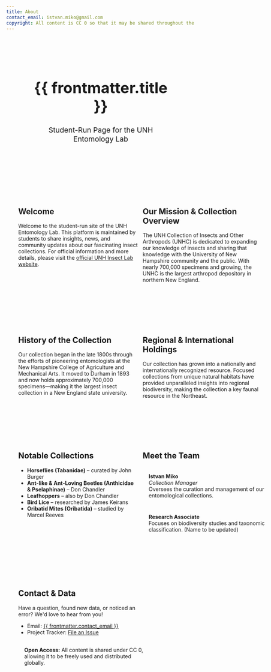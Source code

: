 ```yaml
---
title: About
contact_email: istvan.miko@gmail.com
copyright: All content is CC 0 so that it may be shared throughout the world.
---
```


<!-- About Page Header (Matching Home Page) -->
<div class="homepage-header">
  <div class="header-box">
    <h1 class="title">{{ frontmatter.title }}</h1>
    <p class="subtitle">Student-Run Page for the UNH Entomology Lab</p>
  </div>
</div>

<!-- Content Grid Container -->
<div class="grid">

  <!-- Welcome Section -->
  <div class="info-box">
    <h2 class="text-2xl font-bold mb-2">Welcome</h2>
    <p class="mb-4">
      Welcome to the student-run site of the UNH Entomology Lab. This platform is maintained by students to share insights, news, and community updates about our fascinating insect collections. For official information and more details, please visit the 
      <a href="https://colsa.unh.edu/unh-collections/insects-other-arthropods" class="text-blue-600 hover:underline">official UNH Insect Lab website</a>.
    </p>
  </div>

  <!-- Our Mission & Collection Overview -->
  <div class="info-box">
    <h2 class="text-2xl font-bold mb-2">Our Mission & Collection Overview</h2>
    <p class="mb-4">
      The UNH Collection of Insects and Other Arthropods (UNHC) is dedicated to expanding our knowledge of insects and sharing that knowledge with the University of New Hampshire community and the public. With nearly 700,000 specimens and growing, the UNHC is the largest arthropod depository in northern New England.
    </p>
  </div>

  <!-- History of the Collection -->
  <div class="info-box">
    <h2 class="text-2xl font-bold mb-2">History of the Collection</h2>
    <p class="mb-4">
      Our collection began in the late 1800s through the efforts of pioneering entomologists at the New Hampshire College of Agriculture and Mechanical Arts. It moved to Durham in 1893 and now holds approximately 700,000 specimens—making it the largest insect collection in a New England state university.
    </p>
  </div>

  <!-- Regional & International Holdings -->
  <div class="info-box">
    <h2 class="text-2xl font-bold mb-2">Regional & International Holdings</h2>
    <p class="mb-4">
      Our collection has grown into a nationally and internationally recognized resource. Focused collections from unique natural habitats have provided unparalleled insights into regional biodiversity, making the collection a key faunal resource in the Northeast.
    </p>
  </div>

  <!-- Notable Collections -->
  <div class="info-box">
    <h2 class="text-2xl font-bold mb-2">Notable Collections</h2>
    <ul class="list-disc list-inside mb-4">
      <li><strong>Horseflies (Tabanidae)</strong> – curated by John Burger</li>
      <li><strong>Ant-like & Ant-Loving Beetles (Anthicidae & Pselaphinae)</strong> – Don Chandler</li>
      <li><strong>Leafhoppers</strong> – also by Don Chandler</li>
      <li><strong>Bird Lice</strong> – researched by James Keirans</li>
      <li><strong>Oribatid Mites (Oribatida)</strong> – studied by Marcel Reeves</li>
    </ul>
  </div>

  <!-- Meet the Team -->
  <div class="info-box">
    <h2 class="text-2xl font-bold mb-2">Meet the Team</h2>
    <div class="team-card">
      <strong>Istvan Miko</strong><br>
      <em>Collection Manager</em><br>
      Oversees the curation and management of our entomological collections.
    </div>
    <div class="team-card">
      <strong>Research Associate</strong><br>
      Focuses on biodiversity studies and taxonomic classification. (Name to be updated)
    </div>
  </div>

  <!-- Contact & Data Section -->
  <div class="info-box">
    <h2 class="text-2xl font-bold mb-2">Contact & Data</h2>
    <p class="mb-4">
      Have a question, found new data, or noticed an error? We'd love to hear from you!
    </p>
    <ul class="list-disc list-inside mb-4">
      <li>Email: <a href="mailto:{{ frontmatter.contact_email }}" class="text-blue-600 hover:underline">{{ frontmatter.contact_email }}</a></li>
      <li>Project Tracker: <a href="https://github.com/our/project/tracker" class="text-blue-600 hover:underline">File an Issue</a></li>
    </ul>
    <div class="open-access-box">
      <strong>Open Access:</strong> All content is shared under CC 0, allowing it to be freely used and distributed globally.
    </div>
  </div>

</div> <!-- End Grid Container -->

<!-- Styles for About Page -->
<style>
/* Header Styling */
.homepage-header {
  display: flex;
  justify-content: center;
  padding: 2rem 1rem;
}

.header-box {
  width: 80%;
  padding: 1.5rem;
  background: var(--color-base-muted);
  border: 4px solid var(--color-base-border);
  border-radius: 12px;
  box-shadow: var(--shadow-md);
  text-align: center;
}

.title {
  font-size: 2.5rem;
  font-weight: bold;
}

.subtitle {
  font-size: 1.2rem;
  color: var(--color-secondary);
}

/* Grid Container */
.grid {
  max-width: 1200px;
  margin: 2rem auto;
  display: grid;
  grid-template-columns: repeat(2, minmax(300px, 1fr)); /* Prevents boxes from shrinking */
  gap: 2rem;
  flex-wrap: wrap; /* Ensures responsiveness */
}

/* Info Box Styling */
.info-box {
  background: linear-gradient(135deg, var(--neutral-bg), var(--color-base-muted));
  border: 4px solid var(--color-base-border);
  border-radius: 12px;
  padding: 2rem;
  box-shadow: var(--shadow-md);
  min-width: 320px; /* Prevents squishing */
}

/* Team Member Cards */
.team-card {
  background-color: var(--color-base-background);
  padding: 1rem;
  border-radius: 8px;
  border: 1px solid var(--color-base-border);
  margin: 0.5rem 0;
  min-width: 320px; /* Ensures cards stay readable */
}

/* Open Access Box */
.open-access-box {
  background-color: var(--color-base-muted);
  padding: 1rem;
  border-radius: 8px;
  border: 1px solid var(--color-base-border);
  min-width: 320px; /* Prevents collapse */
}
</style>
